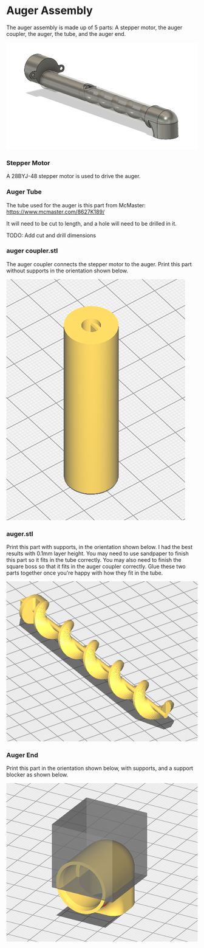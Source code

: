 # Auger Assembly

The auger assembly is made up of 5 parts:  A stepper motor, the auger coupler, the auger, the tube, and the auger end.

![auger assembly](auger_assembly.png)

### Stepper Motor

A 28BYJ-48 stepper motor is used to drive the auger.

### Auger Tube

The tube used for the auger is this part from McMaster:  https://www.mcmaster.com/8627K189/

It will need to be cut to length, and a hole will need to be drilled in it.

TODO:  Add cut and drill dimensions

### auger coupler.stl

The auger coupler connects the stepper motor to the auger.  Print this part without supports in the orientation shown below. 

![coupler orientation](auger_coupler.png)

### auger.stl

Print this part with supports, in the orientation shown below.  I had the best results with 0.1mm layer height.  You may need to use sandpaper to finish this part so it fits in the tube correctly.  You may also need to finish the square boss so that it fits in the auger coupler correctly.  Glue these two parts together once you're happy with how they fit in the tube.

![auger orientation](auger.png)

### Auger End

Print this part in the orientation shown below, with supports, and a support blocker as shown below.

![auger end orientation](auger_end.png)
